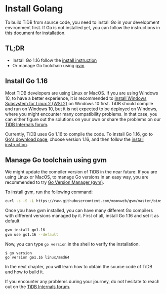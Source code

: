# Install Golang

To build TiDB from source code, you need to install Go in your development environment first. If Go is not installed yet, you can follow the instructions in this document for installation.

## TL;DR

* Install Go 1.16 follow the [install instruction](https://golang.org/doc/install)
* Or manage Go toolchain using [gvm](https://github.com/moovweb/gvm)

## Install Go 1.16

Most TiDB developers are using Linux or MacOS. If you are using Windows 10, to have a better experience, it is recommended to [install Windows Subsystem for Linux 2 \(WSL2\)](https://docs.microsoft.com/en-us/windows/wsl/install-win10) on Windows 10 first. TiDB should compile and run on Windows 10, but it is not expected to be deployed on Windows, where you might encounter many compatibility problems. In that case, you can either figure out the solutions on your own or share the problems on our [TiDB Internals forum](https://internals.tidb.io/).

Currently, TiDB uses Go 1.16 to compile the code. To install Go 1.16, go to [Go's download page](https://golang.org/dl/), choose version 1.16, and then follow the [install instruction](https://golang.org/doc/install).

## Manage Go toolchain using gvm

We might update the compiler version of TiDB in the near future. If you are using Linux or MacOS, to manage Go versions in an easy way, you are recommended to try [Go Version Manager \(gvm\)](https://github.com/moovweb/gvm).

To install gvm, run the following command:

```bash
curl -s -S -L https://raw.githubusercontent.com/moovweb/gvm/master/binscripts/gvm-installer | sh
```

Once you have gvm installed, you can have many different Go compilers with different versions managed by it. First of all, install Go 1.16 and set it as default

```bash
gvm install go1.16
gvm use go1.16 --default
```

Now, you can type `go version` in the shell to verify the installation.

```text
$ go version
go version go1.16 linux/amd64
```

In the next chapter, you will learn how to obtain the source code of TiDB and how to build it.

If you encounter any problems during your journey, do not hesitate to reach out on the [TiDB Internals forum](https://internals.tidb.io/).
